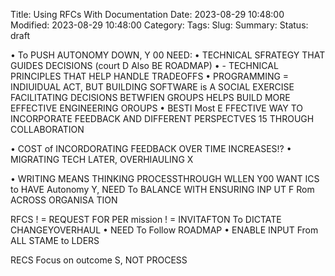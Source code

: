 Title: Using RFCs With Documentation
Date: 2023-08-29 10:48:00
Modified: 2023-08-29 10:48:00
Category: 
Tags: 
Slug: 
Summary: 
Status: draft

• To PUSH AUTONOMY DOWN, Y 00 NEED:
	• TECHNICAL SFRATEGY THAT GUIDES DECISIONS (court D Also BE ROADMAP) 
	• - TECHNICAL PRINCIPLES THAT HELP HANDLE TRADEOFFS
• PROGRAMMING = INDIUIDUAL ACT, BUT
	BUILDING SOFTWARE is A SOCIAL EXERCISE
	FACILITATING DECISIONS BETWFIEN GROUPS
	HELPS BUILD MORE EFFECTIVE ENGINEERING OROUPS
• BESTI Most E FFECTIVE WAY TO INCORPORATE FEEDBACK AND
DIFFERENT PERSPECTVES 15 THROUGH COLLABORATION

• COST of INCORDORATING FEEDBACK OVER TIME INCREASES!?
	• MIGRATING TECH LATER, OVERHIAULING X

• WRITING MEANS THINKING PROCESSTHROUGH
WLLEN Y00 WANT ICS to HAVE Autonomy Y, NEED To BALANCE WITH ENSURING INP UT F Rom ACROSS ORGANISA TION

RFCS ! = REQUEST FOR PER mission
	! = INVITAFTON To DICTATE CHANGEYOVERHAUL
• NEED To Follow ROADMAP
• ENABLE INPUT From ALL STAME to LDERS


RECS Focus on outcome S, NOT PROCESS